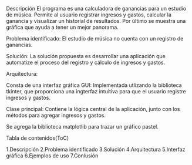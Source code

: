 Descripción
El programa es una calculadora de ganancias para un estudio de música. Permite al usuario registrar
ingresos y gastos, calcular la ganancia y visualizar un historial de resultados. Por último se muestra
una gráfica que ayuda a tener un mejor panorama.

Problema identificado: El estudio de música no cuenta con un registro de ganancias.

Solución: 
La solución propuesta es desarrollar una aplicación que automatize el proceso del registro y cálculo de ingresos y gastos.

Arquitectura: 

Consta de una interfaz gráfica GUI: Implementada utlizando la biblioteca tkinter, que proporciona una ingterfaz intuitiva
para que el usuario registre ingresos y gastos.

Clase principal: Contiene la lógica central de la aplicación, junto con los métodos para agregar ingresos y gastos. 

Se agrega la biblioteca matplotlib para trazar un gráfico pastel.

Tabla de contenidos(ToC)

1.Descripción
2.Problema identificado
3.Solución
4.Arquitectura
5.Interfaz gráfica
6.Ejemplos de uso
7.Conlusión
